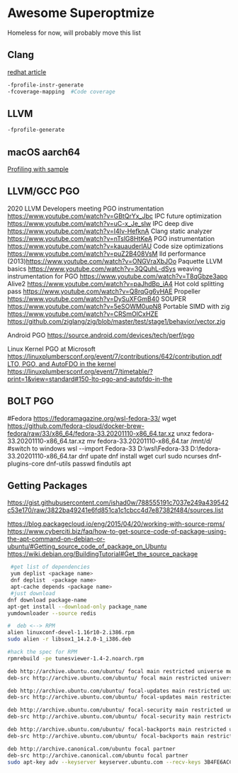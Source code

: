 # Awesome Superoptmize

Homeless for now, will probably move this list


## Clang
[redhat article](https://developers.redhat.com/blog/2020/07/06/profile-guided-optimization-in-clang-dealing-with-modified-sources/)
```bash
-fprofile-instr-generate
-fcoverage-mapping  #Code coverage
```

## LLVM
```bash
-fprofile-generate
```



## macOS aarch64
[Profiling with sample](https://gist.github.com/loderunner/36724cc9ee8db66db305)


## LLVM/GCC PGO

2020 LLVM Developers meeting
PGO instrumentation https://www.youtube.com/watch?v=GBtQrYx_Jbc
IPC future optimization https://www.youtube.com/watch?v=uC-x_Je_sIw
IPC deep dive https://www.youtube.com/watch?v=I4Iv-HefknA
Clang static analyzer https://www.youtube.com/watch?v=nTslG8HtKeA
PGO instrumentation https://www.youtube.com/watch?v=kauauderlAU
Code size optimizations https://www.youtube.com/watch?v=puZ2B408VsM
lld performance (2013)https://www.youtube.com/watch?v=ONGVraXbJOo
Paquette LLVM basics https://www.youtube.com/watch?v=3QQuhL-dSys
weaving instrumentation for PGO https://www.youtube.com/watch?v=T8qGbze3apo
Alive2 https://www.youtube.com/watch?v=paJhdBp_iA4
Hot cold splitting pass https://www.youtube.com/watch?v=Q8rqGg6vHAE
Propeller https://www.youtube.com/watch?v=DySuXFGmB40
SOUPER https://www.youtube.com/watch?v=5eSOWM0upN8
Portable SIMD with zig https://www.youtube.com/watch?v=CRSmOlCxHZE
https://github.com/ziglang/zig/blob/master/test/stage1/behavior/vector.zig

Android PGO
https://source.android.com/devices/tech/perf/pgo


Linux Kernel PGO at Microsoft
https://linuxplumbersconf.org/event/7/contributions/642/contribution.pdf
[LTO, PGO, and AutoFDO in the kernel](https://www.youtube.com/watch?v=FFjV9f_Ub9o&t=3780s)
https://linuxplumbersconf.org/event/7/timetable/?print=1&view=standard#150-lto-pgo-and-autofdo-in-the

## BOLT PGO


#Fedora
https://fedoramagazine.org/wsl-fedora-33/
wget https://github.com/fedora-cloud/docker-brew-fedora/raw/33/x86_64/fedora-33.20201110-x86_64.tar.xz
unxz fedora-33.20201110-x86_64.tar.xz
mv fedora-33.20201110-x86_64.tar /mnt/d/
#switch to windows
 wsl --import Fedora-33 D:\wsl\Fedora-33  D:\fedora-33.20201110-x86_64.tar
 dnf upate 
dnf install wget curl sudo ncurses dnf-plugins-core dnf-utils passwd findutils apt

## Getting Packages
https://gist.githubusercontent.com/ishad0w/788555191c7037e249a439542c53e170/raw/3822ba49241e6fd851ca1c1cbcc4d7e87382f484/sources.list



https://blog.packagecloud.io/eng/2015/04/20/working-with-source-rpms/
https://www.cyberciti.biz/faq/how-to-get-source-code-of-package-using-the-apt-command-on-debian-or-ubuntu/#Getting_source_code_of_package_on_Ubuntu
https://wiki.debian.org/BuildingTutorial#Get_the_source_package

```bash
 #get list of dependencies
 yum deplist <package name>
 dnf deplist  <package name>
 apt-cache depends <package name>
 #just download
dnf download package-name
apt-get install --download-only package_name
yumdownloader --source redis
```

```bash
#  deb <--> RPM
alien linuxconf-devel-1.16r10-2.i386.rpm
sudo alien -r libsox1_14.2.0-1_i386.deb

#hack the spec for RPM
rpmrebuild -pe tunesviewer-1.4-2.noarch.rpm
```

```bash
deb http://archive.ubuntu.com/ubuntu/ focal main restricted universe multiverse
deb-src http://archive.ubuntu.com/ubuntu/ focal main restricted universe multiverse

deb http://archive.ubuntu.com/ubuntu/ focal-updates main restricted universe multiverse
deb-src http://archive.ubuntu.com/ubuntu/ focal-updates main restricted universe multiverse

deb http://archive.ubuntu.com/ubuntu/ focal-security main restricted universe multiverse
deb-src http://archive.ubuntu.com/ubuntu/ focal-security main restricted universe multiverse

deb http://archive.ubuntu.com/ubuntu/ focal-backports main restricted universe multiverse
deb-src http://archive.ubuntu.com/ubuntu/ focal-backports main restricted universe multiverse

deb http://archive.canonical.com/ubuntu focal partner
deb-src http://archive.canonical.com/ubuntu focal partner
sudo apt-key adv --keyserver keyserver.ubuntu.com --recv-keys 3B4FE6ACC0B21F32

```


